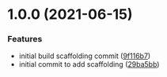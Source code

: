 # 1.0.0 (2021-06-15)


### Features

* initial build scaffolding commit ([9f116b7](https://github.com/zcstarr/ships-contracts/commit/9f116b704a06adf3c65721d44a1eb9d8e75e41b5))
* initial commit to add scaffolding ([29ba5bb](https://github.com/zcstarr/ships-contracts/commit/29ba5bb08e352a8210f278077b64623f420aae40))
